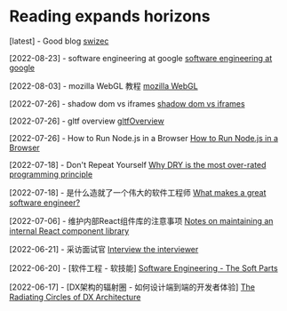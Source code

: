 # Reading expands horizons

[latest] - Good blog
[swizec](https://swizec.com/)

[2022-08-23] - software engineering at google
[software engineering at google](https://qiangmzsx.github.io/Software-Engineering-at-Google/#/?id=software-engineering-at-google)

[2022-08-03] - mozilla WebGL 教程
[mozilla WebGL](https://developer.mozilla.org/zh-CN/docs/Web/API/WebGL_API)

[2022-07-26] - shadow dom vs iframes
[shadow dom vs iframes](https://www.bitnative.com/2014/10/02/shadow-dom-vs-iframes/)

[2022-07-26] - gltf overview
[gltfOverview](https://github.com/KhronosGroup/glTF/blob/main/specification/2.0/figures/gltfOverview-2.0.0b.png)

[2022-07-26] - How to Run Node.js in a Browser
[How to Run Node.js in a Browser](https://hackernoon.com/how-to-run-nodejs-in-a-browser-wc4s32by)

[2022-07-18] - Don't Repeat Yourself
[Why DRY is the most over-rated programming principle](https://gordonc.bearblog.dev/dry-most-over-rated-programming-principle/)

[2022-07-18] - 是什么造就了一个伟大的软件工程师
[What makes a great software engineer?](https://swizec.com/blog/what-makes-a-great-software-engineer/)

[2022-07-06] - 维护内部React组件库的注意事项
[Notes on maintaining an internal React component library](https://www.gabe.pizza/notes-on-component-libraries/)

[2022-06-21] - 采访面试官
[Interview the interviewer](https://github.com/readme/guides/technical-interviews)   

[2022-06-20] - [软件工程 - 软技能]
[Software Engineering - The Soft Parts](https://addyosmani.com/blog/software-engineering-soft-parts/)   

[2022-06-17] - [DX架构的辐射圈 - 如何设计端到端的开发者体验]
[The Radiating Circles of DX Architecture](https://dx.tips/circles)